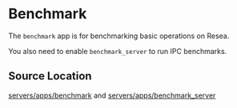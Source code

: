 # Benchmark
The `benchmark` app is for benchmarking basic operations on Resea.

You also need to enable `benchmark_server` to run IPC benchmarks.

## Source Location
[servers/apps/benchmark](https://github.com/nuta/resea/tree/master/servers/apps/benchmark)
and [servers/apps/benchmark_server](https://github.com/nuta/resea/tree/master/servers/apps/benchmark_server)

